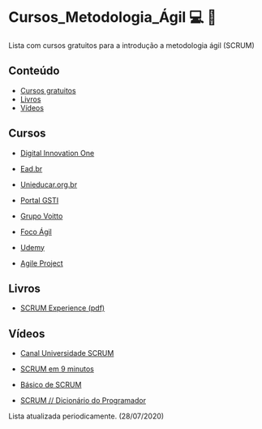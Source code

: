 # Cursos_Metodologia_Ágil 💻 📓
Lista com cursos gratuitos para a introdução a metodologia ágil (SCRUM)

## Conteúdo

<!-- 
	generated by readme-toc
	npm i -g readme-toc
	to generate just run `toc`
-->

<!-- toc -->

  
  * [Cursos gratuitos](#cursos)
  * [Livros](#livros)
  * [Vídeos](#vídeos)

<!-- toc stop -->


## Cursos

- [Digital Innovation One](https://digitalinnovation.one/sign-in?redirect=/course/projetos-ageis-com-scrum/learning/aea1ea26-fd56-417d-8272-6e15253f4405/)

- [Ead.br](https://loja.ead.br/curso-gratis/metodologia-de-desenvolvimento-agil?gclid=CjwKCAjwxLH3BRApEiwAqX9arbgbNdXH0hTVGdOh-mQwlxwEC5PF5_JZuRlKK6KWyW8Pbh3pbOMVjBoCOAMQAvD_BwE)

- [Unieducar.org.br](https://unieducar.org.br/catalogo/curso-gratis/formacao-completa-em-scrum-planejamento-e-gestao-agil-de-projetos-gratuito)

- [Portal GSTI](https://www.portalgsti.com.br/cursos/curso-gratuito-online-de-scrum/)

- [Grupo Voitto](https://www.voitto.com.br/digital/introducao-agile-scrum)

- [Foco Ágil](http://www.focoagil.com.br/?gclid=CjwKCAjwmMX4BRAAEiwA-zM4JlKXrPFrDnZasMsCoYo3EIvQdF8cmW_mv3JWHdqunu89aA14EYtqsxoCqg0QAvD_BwE)

- [Udemy](https://www.udemy.com/course/curso-scrum-basico-para-todos/)

- [Agile Project](https://eadcursoslivres.mackenzie.br/)

## Livros

- [SCRUM Experience (pdf)](https://www.rildosan.com/2009/06/scrum-experience-o-tutorial-scrum.html)

## Vídeos


- [Canal Universidade SCRUM](https://www.youtube.com/channel/UCovFs23papMp3rx6bJ1ordA)

- [SCRUM em 9 minutos](https://www.youtube.com/watch?v=XfvQWnRgxG0)

- [Básico de SCRUM](https://www.youtube.com/watch?v=o34Vj3O-mN4)

- [SCRUM // Dicionário do Programador](https://www.youtube.com/watch?v=3aCww_1RnL0)




Lista atualizada periodicamente. (28/07/2020)



